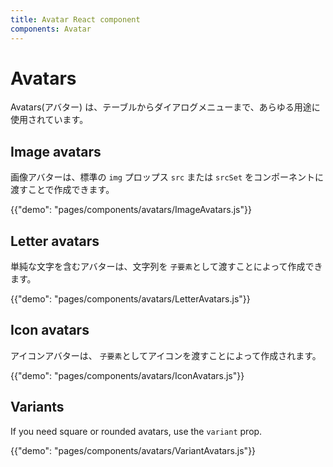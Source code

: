 ```yaml
---
title: Avatar React component
components: Avatar
---
```


# Avatars

<p class="description">Avatars(アバター) は、テーブルからダイアログメニューまで、あらゆる用途に使用されています。</p>

## Image avatars

画像アバターは、標準の `img` プロップス `src` または `srcSet` をコンポーネントに渡すことで作成できます。

{{"demo": "pages/components/avatars/ImageAvatars.js"}}

## Letter avatars

単純な文字を含むアバターは、文字列を `子要素`として渡すことによって作成できます。

{{"demo": "pages/components/avatars/LetterAvatars.js"}}

## Icon avatars

アイコンアバターは、 `子要素`としてアイコンを渡すことによって作成されます。

{{"demo": "pages/components/avatars/IconAvatars.js"}}

## Variants

If you need square or rounded avatars, use the `variant` prop.

{{"demo": "pages/components/avatars/VariantAvatars.js"}}